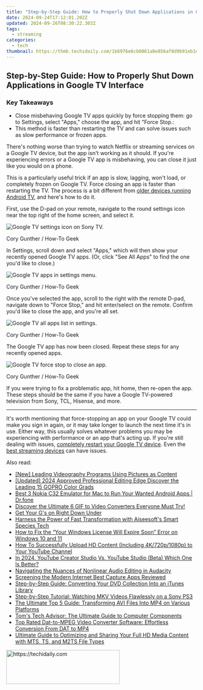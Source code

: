 ```yaml
---
title: "Step-by-Step Guide: How to Properly Shut Down Applications in Google TV Interface"
date: 2024-09-24T17:12:01.202Z
updated: 2024-09-26T08:30:22.303Z
tags:
  - streaming
categories:
  - tech
thumbnail: https://thmb.techidaily.com/1b6976e6cb0861a8e856af8d9b91eb1dc370f068cc6322414a1134e31c0876a0.jpg
---
```


## Step-by-Step Guide: How to Properly Shut Down Applications in Google TV Interface

### Key Takeaways

* Close misbehaving Google TV apps quickly by force stopping them: go to Settings, select "Apps," choose the app, and hit "Force Stop.:
* This method is faster than restarting the TV and can solve issues such as slow performance or frozen apps.

 There's nothing worse than trying to watch Netflix or streaming services on a Google TV device, but the app isn't working as it should. If you're experiencing errors or a Google TV app is misbehaving, you can close it just like you would on a phone.

 This is a particularly useful trick if an app is slow, lagging, won't load, or completely frozen on Google TV. Force closing an app is faster than restarting the TV. The process is a bit different from [older devices running Android TV](https://tech-hub.techidaily.com/ready-to-engage-with-chatgpt-on-pc-or-mac-uncover-top-open-source-alternatives-today/), and here's how to do it.

 First, use the D-pad on your remote, navigate to the round settings icon near the top right of the home screen, and select it.

![Google TV settings icon on Sony TV.](https://static1.howtogeekimages.com/wordpress/wp-content/uploads/2024/02/google-tv-settings-icon.jpg) 

Cory Gunther / How-To Geek

 In Settings, scroll down and select "Apps," which will then show your recently opened Google TV apps. (Or, click "See All Apps" to find the one you'd like to close.)

![Google TV apps in settings menu.](https://static1.howtogeekimages.com/wordpress/wp-content/uploads/2024/02/google-tv-apps-settings.jpg) 

Cory Gunther / How-To Geek

 Once you've selected the app, scroll to the right with the remote D-pad, navigate down to "Force Stop," and hit enter/select on the remote. Confirm you'd like to close the app, and you're all set.

![Google TV all apps list in settings.](https://static1.howtogeekimages.com/wordpress/wp-content/uploads/2024/02/google-tv-all-apps-list.jpg) 

Cory Gunther / How-To Geek

 The Google TV app has now been closed. Repeat these steps for any recently opened apps.

![Google TV force stop to close an app.](https://static1.howtogeekimages.com/wordpress/wp-content/uploads/2024/02/google-tv-close-stop-app.jpg) 

Cory Gunther / How-To Geek

 If you were trying to fix a problematic app, hit home, then re-open the app. These steps should be the same if you have a Google TV-powered television from Sony, TCL, Hisense, and more.

---

 It's worth mentioning that force-stopping an app on your Google TV could make you sign in again, or it may take longer to launch the next time it's in use. Either way, this usually solves whatever problems you may be experiencing with performance or an app that's acting up. If you're still dealing with issues, [completely restart your Google TV device](https://facebook-video-footage.techidaily.com/updated-top-video-watch-counts-youtubes-historical-list/). Even the [best streaming devices](https://facebook-video-share.techidaily.com/updated-prime-selection-of-screen-capture-software-for-gaming/) can have issues.

<ins class="adsbygoogle"
     style="display:block"
     data-ad-format="autorelaxed"
     data-ad-client="ca-pub-7571918770474297"
     data-ad-slot="1223367746"></ins>

<ins class="adsbygoogle"
     style="display:block"
     data-ad-client="ca-pub-7571918770474297"
     data-ad-slot="8358498916"
     data-ad-format="auto"
     data-full-width-responsive="true"></ins>

<span class="atpl-alsoreadstyle">Also read:</span>
<div><ul>
<li><a href="https://extra-guidance.techidaily.com/new-leading-videography-programs-using-pictures-as-content/"><u>[New] Leading Videography Programs Using Pictures as Content</u></a></li>
<li><a href="https://vp-tips.techidaily.com/updated-2024-approved-professional-editing-edge-discover-the-leading-15-gopro-color-grads/"><u>[Updated] 2024 Approved Professional Editing Edge Discover the Leading 15 GOPRO Color Grads</u></a></li>
<li><a href="https://screen-mirror.techidaily.com/best-3-nokia-c32-emulator-for-mac-to-run-your-wanted-android-apps-drfone-by-drfone-android/"><u>Best 3 Nokia C32 Emulator for Mac to Run Your Wanted Android Apps | Dr.fone</u></a></li>
<li><a href="https://media-tips.techidaily.com/discover-the-ultimate-6-gif-to-video-converters-everyone-must-try/"><u>Discover the Ultimate 6 GIF to Video Converters Everyone Must Try!</u></a></li>
<li><a href="https://mondly-stories.techidaily.com/get-your-gs-on-right-down-under/"><u>Get Your G's on Right Down Under</u></a></li>
<li><a href="https://media-tips.techidaily.com/harness-the-power-of-fast-transformation-with-aiseesofts-smart-species-tech/"><u>Harness the Power of Fast Transformation with Aiseesoft's Smart Species Tech</u></a></li>
<li><a href="https://windows11.techidaily.com/how-to-fix-the-your-windows-license-will-expire-soon-error-on-windows-10-and-11/"><u>How to Fix the “Your Windows License Will Expire Soon” Error on Windows 10 and 11</u></a></li>
<li><a href="https://media-tips.techidaily.com/how-to-successfully-upload-hd-content-including-4k720p1080p-to-your-youtube-channel/"><u>How To Successfully Upload HD Content (Including 4K/720p/1080p) to Your YouTube Channel</u></a></li>
<li><a href="https://facebook-record-videos.techidaily.com/in-2024-youtube-creator-studio-vs-youtube-studio-beta-which-one-is-better/"><u>In 2024, YouTube Creator Studio Vs. YouTube Studio (Beta) Which One Is Better?</u></a></li>
<li><a href="https://extra-resources.techidaily.com/navigating-the-nuances-of-nonlinear-audio-editing-in-audacity/"><u>Navigating the Nuances of Nonlinear Audio Editing in Audacity</u></a></li>
<li><a href="https://visual-screen-recording.techidaily.com/screening-the-modern-internet-best-capture-apps-reviewed/"><u>Screening the Modern Internet Best Capture Apps Reviewed</u></a></li>
<li><a href="https://media-tips.techidaily.com/step-by-step-guide-converting-your-dvd-collection-into-an-itunes-library/"><u>Step-by-Step Guide: Converting Your DVD Collection Into an iTunes Library</u></a></li>
<li><a href="https://media-tips.techidaily.com/step-by-step-tutorial-watching-mkv-videos-flawlessly-on-a-sony-ps3/"><u>Step-by-Step Tutorial: Watching MKV Videos Flawlessly on a Sony PS3</u></a></li>
<li><a href="https://media-tips.techidaily.com/the-ultimate-top-5-guide-transforming-avi-files-into-mp4-on-various-platforms/"><u>The Ultimate Top 5 Guide: Transforming AVI Files Into MP4 on Various Platforms</u></a></li>
<li><a href="https://hardware-tips.techidaily.com/toms-tech-advisor-the-ultimate-guide-to-computer-components/"><u>Tom's Tech Advisor: The Ultimate Guide to Computer Components</u></a></li>
<li><a href="https://media-tips.techidaily.com/top-rated-dat-to-mpeg-video-converter-software-effortless-conversion-from-dat-to-mp4/"><u>Top Rated Dat-to-MPEG Video Converter Software: Effortless Conversion From DAT to MP4</u></a></li>
<li><a href="https://media-tips.techidaily.com/ultimate-guide-to-optimizing-and-sharing-your-full-hd-media-content-with-mts-ts-and-m2ts-file-types/"><u>Ultimate Guide to Optimizing and Sharing Your Full HD Media Content with MTS, TS, and M2TS File Types</u></a></li>
</ul></div>

<!-- affiliate ads begin -->
<a href="https://laganoo.pxf.io/c/5597632/1528693/16446" target="_top" id="1528693">
  <img src="//a.impactradius-go.com/display-ad/16446-1528693" border="0" alt="https://techidaily.com" width="300" height="90"/>
</a>
<img height="0" width="0" src="https://laganoo.pxf.io/i/5597632/1528693/16446" style="position:absolute;visibility:hidden;" border="0" />
<!-- affiliate ads end -->

